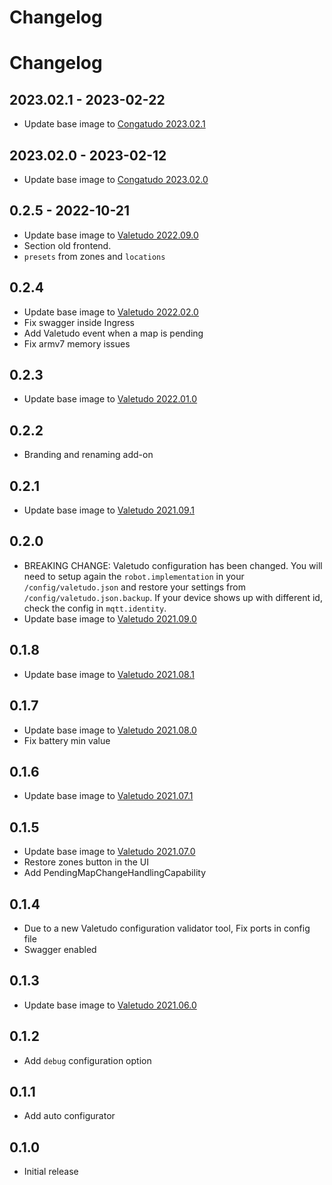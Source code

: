 # Changelog

# Changelog
## 2023.02.1 - 2023-02-22

- Update base image to [Congatudo 2023.02.1](https://github.com/congatudo/Congatudo/releases/tag/2023.02.1)

## 2023.02.0 - 2023-02-12

- Update base image to [Congatudo 2023.02.0](https://github.com/congatudo/Congatudo/releases/tag/2023.02.0)

## 0.2.5 - 2022-10-21

- Update base image to [Valetudo 2022.09.0](https://github.com/Hypfer/Valetudo/releases/tag/2022.09.0)
- Section old frontend.
- `presets` from zones and `locations`

## 0.2.4

- Update base image to [Valetudo 2022.02.0](https://github.com/Hypfer/Valetudo/releases/tag/2022.02.0)
- Fix swagger inside Ingress
- Add Valetudo event when a map is pending
- Fix armv7 memory issues

## 0.2.3

- Update base image to [Valetudo 2022.01.0](https://github.com/Hypfer/Valetudo/releases/tag/2022.01.0)

## 0.2.2

- Branding and renaming add-on

## 0.2.1

- Update base image to [Valetudo 2021.09.1](https://github.com/Hypfer/Valetudo/releases/tag/2021.09.1)

## 0.2.0

- BREAKING CHANGE: Valetudo configuration has been changed.
  You will need to setup again the `robot.implementation` in your `/config/valetudo.json` and restore your settings from `/config/valetudo.json.backup`.
  If your device shows up with different id, check the config in `mqtt.identity`.
- Update base image to [Valetudo 2021.09.0](https://github.com/Hypfer/Valetudo/releases/tag/2021.09.0)

## 0.1.8

- Update base image to [Valetudo 2021.08.1](https://github.com/Hypfer/Valetudo/releases/tag/2021.08.1)

## 0.1.7

- Update base image to [Valetudo 2021.08.0](https://github.com/Hypfer/Valetudo/releases/tag/2021.08.0)
- Fix battery min value

## 0.1.6

- Update base image to [Valetudo 2021.07.1](https://github.com/Hypfer/Valetudo/releases/tag/2021.07.1)

## 0.1.5

- Update base image to [Valetudo 2021.07.0](https://github.com/Hypfer/Valetudo/releases/tag/2021.07.0)
- Restore zones button in the UI
- Add PendingMapChangeHandlingCapability

## 0.1.4

- Due to a new Valetudo configuration validator tool, Fix ports in config file
- Swagger enabled

## 0.1.3

- Update base image to [Valetudo 2021.06.0](https://github.com/Hypfer/Valetudo/releases/tag/2021.06.0)

## 0.1.2

- Add `debug` configuration option

## 0.1.1

- Add auto configurator

## 0.1.0

- Initial release
